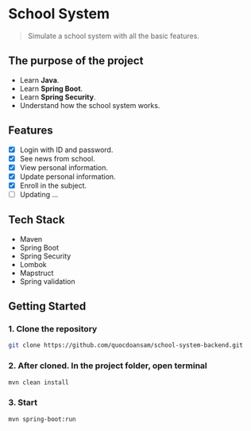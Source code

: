 # School System
> Simulate a school system with all the basic features.
## The purpose of the project
- Learn **Java**.
- Learn **Spring Boot**.
- Learn **Spring Security**.
- Understand how the school system works.
## Features
- [x] Login with ID and password.
- [x] See news from school.
- [x] View personal information.
- [x] Update personal information.
- [x] Enroll in the subject.
- [ ] Updating ...
## Tech Stack
- Maven
- Spring Boot
- Spring Security
- Lombok
- Mapstruct
- Spring validation
## Getting Started
### 1. Clone the repository
```bash
git clone https://github.com/quocdoansam/school-system-backend.git
```
### 2. After cloned. In the project folder, open terminal
```bash
mvn clean install
```
### 3. Start
```bash
mvn spring-boot:run
```


